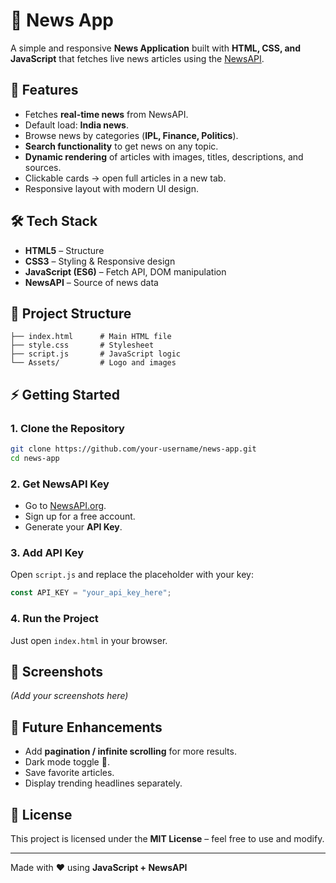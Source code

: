 # 📰 News App

A simple and responsive **News Application** built with **HTML, CSS, and JavaScript** that fetches live news articles using the [NewsAPI](https://newsapi.org/).

## 🚀 Features

* Fetches **real-time news** from NewsAPI.
* Default load: **India news**.
* Browse news by categories (**IPL, Finance, Politics**).
* **Search functionality** to get news on any topic.
* **Dynamic rendering** of articles with images, titles, descriptions, and sources.
* Clickable cards → open full articles in a new tab.
* Responsive layout with modern UI design.

## 🛠️ Tech Stack

* **HTML5** – Structure
* **CSS3** – Styling & Responsive design
* **JavaScript (ES6)** – Fetch API, DOM manipulation
* **NewsAPI** – Source of news data

## 📂 Project Structure

```
├── index.html      # Main HTML file
├── style.css       # Stylesheet
├── script.js       # JavaScript logic
└── Assets/         # Logo and images
```

## ⚡ Getting Started

### 1. Clone the Repository

```bash
git clone https://github.com/your-username/news-app.git
cd news-app
```

### 2. Get NewsAPI Key

* Go to [NewsAPI.org](https://newsapi.org/).
* Sign up for a free account.
* Generate your **API Key**.

### 3. Add API Key

Open `script.js` and replace the placeholder with your key:

```js
const API_KEY = "your_api_key_here";
```

### 4. Run the Project

Just open `index.html` in your browser.

## 📸 Screenshots

*(Add your screenshots here)*

## 🌟 Future Enhancements

* Add **pagination / infinite scrolling** for more results.
* Dark mode toggle 🌙.
* Save favorite articles.
* Display trending headlines separately.

## 📜 License

This project is licensed under the **MIT License** – feel free to use and modify.

---

Made with ❤️ using **JavaScript + NewsAPI**
